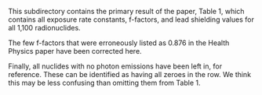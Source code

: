 This subdirectory contains the primary result of the paper, Table
1, which contains all exposure rate constants, f-factors, and lead
shielding values for all 1,100 radionuclides.

The few f-factors that were erroneously listed as 0.876 in the Health
Physics paper have been corrected here.

Finally, all nuclides with no photon emissions have been left in,
for reference. These can be identified as having all zeroes in the row.
We think this may be less confusing than omitting them from Table 1.
